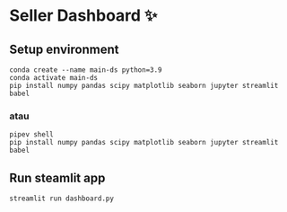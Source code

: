 # Seller Dashboard ✨

## Setup environment
```
conda create --name main-ds python=3.9
conda activate main-ds
pip install numpy pandas scipy matplotlib seaborn jupyter streamlit babel
```
### atau
```
pipev shell
pip install numpy pandas scipy matplotlib seaborn jupyter streamlit babel
```

## Run steamlit app
```
streamlit run dashboard.py
```